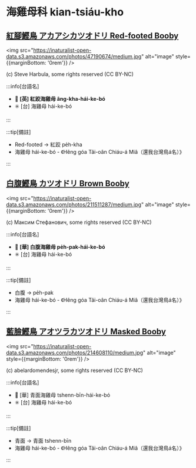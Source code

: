 # 海雞母科 kian-tsiáu-kho

## [紅腳鰹鳥 アカアシカツオドリ Red-footed Booby](https://ebird.org/species/refboo)

<img src="https://inaturalist-open-data.s3.amazonaws.com/photos/47190674/medium.jpg" alt="image" style={{marginBottom: '0rem'}} />

<p className="image-caption">
(c) Steve Harbula, some rights reserved (CC BY-NC)
</p>

:::info[台語名]

- 🎯 **[英] 紅跤海雞母 âng-kha-hái-ke-bó**
- ✳️ [台] 海雞母 hái-ke-bó

:::

:::tip[備註]

- Red-footed -> 紅跤 pe̍h-kha
- 海雞母 hái-ke-bó - 《Hêng góa Tâi-oân Chiáu-á Miâ（還我台灣鳥á名）》

:::

## [白腹鰹鳥 カツオドリ Brown Booby](https://ebird.org/species/brnboo)

<img src="https://inaturalist-open-data.s3.amazonaws.com/photos/211511287/medium.jpg" alt="image" style={{marginBottom: '0rem'}} />

<p className="image-caption">
(c) Максим Стефанович, some rights reserved (CC BY-NC)
</p>

:::info[台語名]

- 🎯 **[華] 白腹海雞母 pe̍h-pak-hái-ke-bó**
- ✳️ [台] 海雞母 hái-ke-bó

:::

:::tip[備註]

- 白腹 -> pe̍h-pak
- 海雞母 hái-ke-bó - 《Hêng góa Tâi-oân Chiáu-á Miâ（還我台灣鳥á名）》

:::

## [藍臉鰹鳥 アオツラカツオドリ Masked Booby](https://ebird.org/species/masboo)

<img src="https://inaturalist-open-data.s3.amazonaws.com/photos/214608110/medium.jpg" alt="image" style={{marginBottom: '0rem'}} />

<p className="image-caption">
(c) abelardomendesjr, some rights reserved (CC BY-NC)
</p>

:::info[台語名]

- 🎯 [華] 青面海雞母 tshenn-bīn-hái-ke-bó
- ✳️ [台] 海雞母 hái-ke-bó

:::

:::tip[備註]

- 青面 -> 青面 tshenn-bīn
- 海雞母 hái-ke-bó - 《Hêng góa Tâi-oân Chiáu-á Miâ（還我台灣鳥á名）》

:::
